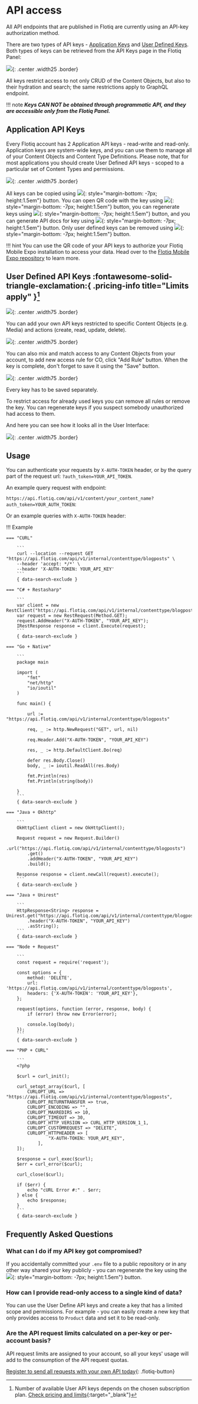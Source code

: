 
# API access

All API endpoints that are published in Flotiq are currently using an API-key authorization method. 

There are two types of API keys - [Application Keys](#application-api-keys) and [User Defined Keys](#user-defined-api-keys). Both types of keys can be retrieved from the API Keys page in the Flotiq Panel:

![](images/api-keys-menu.png){: .center .width25 .border}

All keys restrict access to not only CRUD of the Content Objects, but also to their hydration and search; the same restrictions apply to GraphQL endpoint.

!!! note 
    _**Keys CAN NOT be obtained through programmatic API, and they are accessible only from the Flotiq Panel.**_

## Application API Keys

Every Flotiq account has 2 Application API keys - read-write and read-only. Application keys are system-wide keys, and you can use them to manage all of your Content Objects and Content Type Definitions. Please note, that for most applications you should create User Defined API keys - scoped to a particular set of Content Types and permissions.

![](images/api-keys_1.png){: .center .width75 .border}

All keys can be copied using ![](images/copy_icon.png){: style="margin-bottom: -7px; height:1.5em"} button. 
You can open QR code with the key using ![](images/qr_button.png){: style="margin-bottom: -7px; height:1.5em"} button, 
you can regenerate keys using ![](images/regenerate_button.png){: style="margin-bottom: -7px; height:1.5em"} button, and
you can generate API docs for key using ![](images/api_doc_icon.png){: style="margin-bottom: -7px; height:1.5em"} button. 
Only user defined keys can be removed using ![](images/remove_button.png){: style="margin-bottom: -7px; height:1.5em"} button.

!!! hint
    You can use the QR code of your API keys to authorize your Flotiq Mobile Expo installation to access your data. Head over to the [Flotiq Mobile Expo repository](https://github.com/flotiq/flotiq-mobile-demo) to learn more.

## User Defined API Keys :fontawesome-solid-triangle-exclamation:{ .pricing-info title="Limits apply" }[^1]

![](images/api-keys_2.png){: .center .width75 .border}

You can add your own API keys restricted to specific Content Objects (e.g. Media) and actions (create, read, update, delete). 

![](images/api-keys_3.png){: .center .width75 .border}

You can also mix and match access to any Content Objects from your account, to add new access rule for CO, click "Add Rule" button. When the key is complete, don't forget to save it using the "Save" button. 

![](images/api-keys_4.png){: .center .width75 .border}

Every key has to be saved separately.

To restrict access for already used keys you can remove all rules or remove the key. You can regenerate keys if you suspect somebody unauthorized had access to them.

And here you can see how it looks all in the User Interface:

![](images/api-keys.png){: .center .width75 .border}

## Usage

You can authenticate your requests by `X-AUTH-TOKEN` header, or by the query part of the request url: `?auth_token=YOUR_API_TOKEN`.

An example query request with endpoint:

`https://api.flotiq.com/api/v1/content/your_content_name?auth_token=YOUR_AUTH_TOKEN`:

Or an example queries with `X-AUTH-TOKEN` header:

!!! Example

    === "CURL"

        ``` 
        curl --location --request GET "https://api.flotiq.com/api/v1/internal/contenttype/blogposts" \
        --header 'accept: */*' \
        --header 'X-AUTH-TOKEN: YOUR_API_KEY'
        ```
        { data-search-exclude }

    === "C# + Restasharp"

        ```
        var client = new RestClient("https://api.flotiq.com/api/v1/internal/contenttype/blogposts");
        var request = new RestRequest(Method.GET);
        request.AddHeader("X-AUTH-TOKEN", "YOUR_API_KEY");
        IRestResponse response = client.Execute(request);
        ```
        { data-search-exclude }
    
    === "Go + Native"

        ```
        package main

        import (
            "fmt"
            "net/http"
            "io/ioutil"
        )
        
        func main() {
        
            url := "https://api.flotiq.com/api/v1/internal/contenttype/blogposts"
        
            req, _ := http.NewRequest("GET", url, nil)

            req.Header.Add("X-AUTH-TOKEN", "YOUR_API_KEY")
        
            res, _ := http.DefaultClient.Do(req)
        
            defer res.Body.Close()
            body, _ := ioutil.ReadAll(res.Body)
        
            fmt.Println(res)
            fmt.Println(string(body))
        
        }
        ```
        { data-search-exclude }
    
    === "Java + Okhttp"
        
        ```
        OkHttpClient client = new OkHttpClient();

        Request request = new Request.Builder()
            .url("https://api.flotiq.com/api/v1/internal/contenttype/blogposts")
            .get()
            .addHeader("X-AUTH-TOKEN", "YOUR_API_KEY")
            .build();
        
        Response response = client.newCall(request).execute();
        ```
        { data-search-exclude }

    === "Java + Unirest"
      
        ```
        HttpResponse<String> response = Unirest.get("https://api.flotiq.com/api/v1/internal/contenttype/blogposts")
            .header("X-AUTH-TOKEN", "YOUR_API_KEY")
            .asString();
        ```
        { data-search-exclude }

    === "Node + Request"
      
        ```
        const request = require('request');

        const options = {
            method: 'DELETE',
            url: 'https://api.flotiq.com/api/v1/internal/contenttype/blogposts',
            headers: {'X-AUTH-TOKEN': 'YOUR_API_KEY'},
        };
        
        request(options, function (error, response, body) {
            if (error) throw new Error(error);
            
            console.log(body);
        });
        ```
        { data-search-exclude }

    === "PHP + CURL"
    
        ```
        <?php

        $curl = curl_init();
        
        curl_setopt_array($curl, [
            CURLOPT_URL => "https://api.flotiq.com/api/v1/internal/contenttype/blogposts",
            CURLOPT_RETURNTRANSFER => true,
            CURLOPT_ENCODING => "",
            CURLOPT_MAXREDIRS => 10,
            CURLOPT_TIMEOUT => 30,
            CURLOPT_HTTP_VERSION => CURL_HTTP_VERSION_1_1,
            CURLOPT_CUSTOMREQUEST => "DELETE",
            CURLOPT_HTTPHEADER => [
                    "X-AUTH-TOKEN: YOUR_API_KEY",
                ],
        ]);
        
        $response = curl_exec($curl);
        $err = curl_error($curl);
        
        curl_close($curl);
        
        if ($err) {
            echo "cURL Error #:" . $err;
        } else {
            echo $response;
        }
        ```
        { data-search-exclude }

## Frequently Asked Questions

### What can I do if my API key got compromised?

If you accidentally committed your `.env` file to a public repository or in any other way shared your key publicly - you can regenerate the key using the ![](images/regenerate_button.png){: style="margin-bottom: -7px; height:1.5em"} button.

### How can I provide read-only access to a single kind of data?

You can use the User Define API keys and create a key that has a limited scope and permissions. For example - you can easily create a new key that only provides access to `Product` data and set it to be read-only.

### Are the API request limits calculated on a per-key or per-account basis?

API request limits are assigned to your account, so all your keys' usage will add to the consumption of the API request quotas.

[Register to send all requests with your own API today](https://editor.flotiq.com/register.html){: .flotiq-button}


[^1]: Number of available User API keys depends on the chosen subscription plan. [Check pricing and limits](https://flotiq.com/pricing){:target="_blank"}
